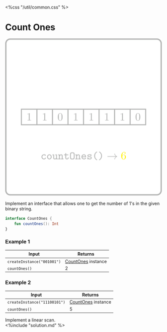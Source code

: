 <%css "/util/common.css" %>

# Count Ones
<div class="logo">
    <img src="../../images/count_ones_logo.png">
</div>

Implement an interface that allows one to get the number of
1's in the given binary string.

```Kotlin
interface CountOnes {
    fun countOnes(): Int
}
```


### Example 1

<div class="sample">

| Input                      | Returns                                       |
|----------------------------|-----------------------------------------------|
| `createInstance("001001")` | [CountOnes](psi_element://CountOnes) instance |
| `countOnes()`              | 2                                             |

</div>

### Example 2

<div class="sample">

| Input                        | Returns                                       |
|------------------------------|-----------------------------------------------|
| `createInstance("11100101")` | [CountOnes](psi_element://CountOnes) instance |
| `countOnes()`                | 5                                             |

</div>

<div class="hint">
Implement a linear scan.
</div>

<div class="hint">
<%include "solution.md" %>
</div>